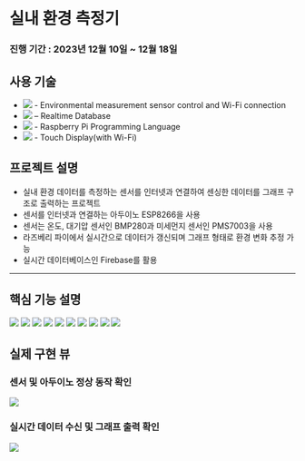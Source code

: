 # 실내 환경 측정기
### 진행 기간 : 2023년 12월 10일 ~ 12월 18일

## 사용 기술
+ <img src="https://img.shields.io/badge/Arduino-00979D?style=flat-square&logo=Arduino&logoColor=white"/> - 
Environmental measurement sensor control and Wi-Fi connection
+ <img src="https://img.shields.io/badge/Firebase-FFCA28?style=flat-square&logo=Firebase&logoColor=white"/> – Realtime Database
+ <img src ="https://img.shields.io/badge/Python-3776AB?style=flat-square&logo=Python&logoColor=white"/> - Raspberry Pi Programming Language
+ <img src="https://img.shields.io/badge/Raspberry Pi-A22846?style=flat-square&logo=Raspberry Pi&logoColor=white"/> - Touch Display(with Wi-Fi)

## 프로젝트 설명
+ 실내 환경 데이터를 측정하는 센서를 인터넷과 연결하여 센싱한 데이터를 그래프 구조로 출력하는 프로젝트
+ 센서를 인터넷과 연결하는 아두이노 ESP8266을 사용
+ 센서는 온도, 대기압 센서인 BMP280과 미세먼지 센서인 PMS7003을 사용
+ 라즈베리 파이에서 실시간으로 데이터가 갱신되며 그래프 형태로 환경 변화 추정 가능
+ 실시간 데이터베이스인 Firebase를 활용

---
## 핵심 기능 설명

<img src ="https://github.com/Mellowball/environmental-measuring-instrument/blob/main/readme_img/0.png"/>
<img src ="https://github.com/Mellowball/environmental-measuring-instrument/blob/main/readme_img/1.png"/>
<img src ="https://github.com/Mellowball/environmental-measuring-instrument/blob/main/readme_img/2-1.png"/>
<img src ="https://github.com/Mellowball/environmental-measuring-instrument/blob/main/readme_img/2-2.png"/>
<img src ="https://github.com/Mellowball/environmental-measuring-instrument/blob/main/readme_img/2-3.png"/>
<img src ="https://github.com/Mellowball/environmental-measuring-instrument/blob/main/readme_img/2-4.png"/>
<img src ="https://github.com/Mellowball/environmental-measuring-instrument/blob/main/readme_img/2-5.png"/>
<img src ="https://github.com/Mellowball/environmental-measuring-instrument/blob/main/readme_img/3.png"/>
<img src ="https://github.com/Mellowball/environmental-measuring-instrument/blob/main/readme_img/4-1.png"/>
<img src ="https://github.com/Mellowball/environmental-measuring-instrument/blob/main/readme_img/4-2.png"/>

## 실제 구현 뷰

### 센서 및 아두이노 정상 동작 확인
<img src ="https://github.com/Mellowball/environmental-measuring-instrument/blob/main/readme_img/arduino.gif"/>

### 실시간 데이터 수신 및 그래프 출력 확인
<img src ="https://github.com/Mellowball/environmental-measuring-instrument/blob/main/readme_img/raspi.gif"/>  
